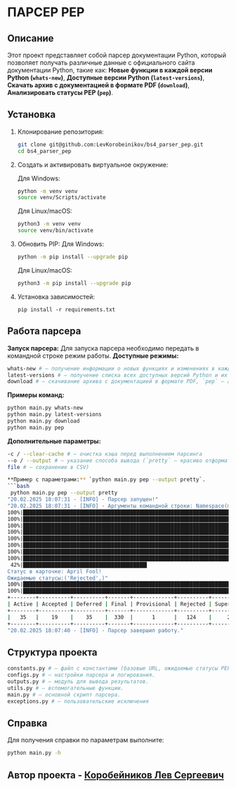 # ПАРСЕР PEP

## Описание  

Этот проект представляет собой парсер документации Python, который позволяет получать различные данные с официального сайта документации Python, такие как: **Новые функции в каждой версии Python (`whats-new`)**, **Доступные версии Python (`latest-versions`)**, **Скачать архив с документацией в формате PDF (`download`)**, **Анализировать статусы PEP (`pep`)**.  

## Установка  

1. Клонирование репозитория:
    ```bash
    git clone git@github.com:LevKorobeinikov/bs4_parser_pep.git 
    cd bs4_parser_pep
    ```

2. Создать и активировать виртуальное окружение:

    Для Windows:
    ```bash
    python -m venv venv
    source venv/Scripts/activate
    ```
    Для Linux/macOS:
    ```bash
    python3 -m venv venv
    source venv/bin/activate
    ```

3. Обновить PIP:
    Для Windows:
    ```bash
    python -m pip install --upgrade pip
    ```
    Для Linux/macOS:
    ```bash
    python3 -m pip install --upgrade pip
    ```

4. Установка зависимостей:
    ```bach
    pip install -r requirements.txt
    ```

## Работа парсера  

**Запуск парсера:** Для запуска парсера необходимо передать в командной строке режим работы.
**Доступные режимы:** 
```bash
whats-new # — получение информации о новых функциях и изменениях в каждой версии Python, 
latest-versions # — получение списка всех доступных версий Python и их статусов, 
download # — скачивание архива с документацией в формате PDF, `pep` — анализ статусов PEP и вывод статистики.  
```

**Примеры команд:** 

```bash
python main.py whats-new
python main.py latest-versions
python main.py download
python main.py pep
```

**Дополнительные параметры:** 
```bash
-c / --clear-cache # — очистка кэша перед выполнением парсинга
--o / --output # — указание способа вывода (`pretty` — красиво отформатированная таблица
file # — сохранение в CSV)

**Пример с параметрами:** `python main.py pep --output pretty`.   
```bash
 python main.py pep --output pretty
"20.02.2025 18:07:31 - [INFO] - Парсер запущен!"
"20.02.2025 18:07:31 - [INFO] - Аргументы командной строки: Namespace(mode='pep', clear_cache=False, output='pretty')"
100%|██████████████████████████████████████████████████████████████████████████████████████████████| 18/18 [00:00<00:00, 101.02it/s]
100%|███████████████████████████████████████████████████████████████████████████████████████████████| 47/47 [00:00<00:00, 89.93it/s]
100%|█████████████████████████████████████████████████████████████████████████████████████████████████| 1/1 [00:00<00:00, 67.50it/s]
100%|███████████████████████████████████████████████████████████████████████████████████████████████| 18/18 [00:00<00:00, 63.64it/s]
100%|███████████████████████████████████████████████████████████████████████████████████████████████| 41/41 [00:00<00:00, 57.60it/s]
100%|█████████████████████████████████████████████████████████████████████████████████████████████| 266/266 [00:04<00:00, 65.56it/s]
100%|██████████████████████████████████████████████████████████████████████████████████████████████| 37/37 [00:00<00:00, 137.81it/s]
100%|███████████████████████████████████████████████████████████████████████████████████████████████| 35/35 [00:00<00:00, 65.03it/s]
 42%|███████████████████████████████████████▍                                                      | 89/212 [00:00<00:01, 86.63it/s]"20.02.2025 18:07:39 - [INFO] - Несовпадающие статусы: https://peps.python.org/pep-0401/
Статус в карточке: April Fool!
Ожидаемые статусы:('Rejected',)"
100%|█████████████████████████████████████████████████████████████████████████████████████████████| 212/212 [00:02<00:00, 78.06it/s]
100%|████████████████████████████████████████████████████████████████████████████████████████████████| 1/1 [00:00<00:00, 325.75it/s]
+--------+----------+----------+-------+-------------+----------+------------+-----------+-------+-------+
| Active | Accepted | Deferred | Final | Provisional | Rejected | Superseded | Withdrawn | Draft | Total |
+--------+----------+----------+-------+-------------+----------+------------+-----------+-------+-------+
|   35   |    19    |    35    |  330  |      1      |   124    |     24     |     66    |   41  |  675  |
+--------+----------+----------+-------+-------------+----------+------------+-----------+-------+-------+
"20.02.2025 18:07:40 - [INFO] - Парсер завершил работу."
```


## Структура проекта  
```bash
constants.py # — файл с константами (базовые URL, ожидаемые статусы PEP). 
configs.py # — настройки парсера и логирования. 
outputs.py # — модуль для вывода результатов. 
utils.py # — вспомогательные функции. 
main.py # — основной скрипт парсера. 
exceptions.py # — пользовательские исключения
```

## Справка  

Для получения справки по параметрам выполните: 
```bash
python main.py -h
```

## Автор проекта - [Коробейников Лев Сергеевич](https://github.com/LevKorobeinikov)